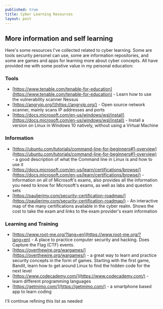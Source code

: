 ```yaml
---
published: true
title: Cyber Learning Resources
layout: post
---
```

## More information and self learning

Here's some resources I've collected related to cyber learning. Some are tools security personel can use, some are information repositories, and some are games and apps for learning more about cyber concepts. All have provided me with some postive value in my personal education: 

### Tools

- [https://www.tenable.com/tenable-for-education](https://www.tenable.com/tenable-for-education) - Learn how to use the vulnerability scanner Nessus
- [https://angryip.org/](https://angryip.org/) - Open source network scanner, mainly scans IP addresses and ports
- [https://docs.microsoft.com/en-us/windows/wsl/install](https://docs.microsoft.com/en-us/windows/wsl/install) - Install a version on Linux in Windows 10 natively, without using a Virtual Machine



### Information

- [https://ubuntu.com/tutorials/command-line-for-beginners#1-overview](https://ubuntu.com/tutorials/command-line-for-beginners#1-overview) - a good description of what the Command line in Linux is and how to use it
- [https://docs.microsoft.com/en-us/learn/certifications/browse/](https://docs.microsoft.com/en-us/learn/certifications/browse/) - Information on all of Microsoft's exams, also provides all the information you need to know for Microsoft's exams, as well as labs and question sets
- [https://pauljerimy.com/security-certification-roadmap/](https://pauljerimy.com/security-certification-roadmap/) - An interactive map of the many certifications available in the cyber realm. Shows the cost to take the exam and links to the exam provider's exam information



### Learning and Training

- [https://www.root-me.org/?lang=en](https://www.root-me.org/?lang=en) - A place to practice computer security and hacking. Does Capture the Flag (CTF) events.
- [https://overthewire.org/wargames/](https://overthewire.org/wargames/) - a great way to learn and practice security concepts in the form of games. Starting with the first game, Bandit, learn how to get around Linux to find the hidden code for the next level
- [https://www.codecademy.com/](https://www.codecademy.com/) - learn different programming languages
- [https://getmimo.com/](https://getmimo.com/) - a smartphone based app to learn coding



I'll continue refining this list as needed
